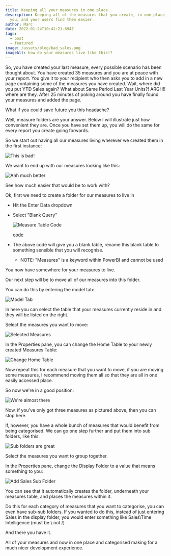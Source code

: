 ```yaml
---
title: Keeping all your measures in one place
description: Keeping all of the measures that you create, in one place, helps
  you, and your users find them easier.
author: Marc
date: 2022-01-24T10:41:21.694Z
tags:
  - post
  - featured
image: /assets/blog/bad_sales.png
imageAlt: how do your measures live like this!?
---
```

So, you have created your last measure, every possible scenario has been thought about. You have created 35 measures and you are at peace with your report. You give it to your recipient who then asks you to add in a new page containing some of the measures you have created.
Wait, where did you put YTD Sales again? What about Same Period Last Year Units?!
ARGH!! where are they.
After 25 minutes of poking around you have finally found your measures and added the page.

What if you could save future you this headache?

Well, measure folders are your answer. Below I will illustrate just how convenient they are. Once you have set them up, you will do the same for every report you create going forwards.

So we start out having all our measures living wherever we created them in the first instance:

![This is bad!](/assets/blog/bad_sales.png "This is bad")

We want to end up with our measures looking like this:

![Ahh much better](/assets/blog/best_sales.png "Much Better")

See how much easier that would be to work with?

Ok, first we need to create a folder for our measures to live in

* Hit the Enter Data dropdown
* Select "Blank Query"

  ![Measure Table Code](/assets/blog/addmeasures_table.png "Measure Table Code")

  [code](/assets/code/MeasuresTable.m)
* The above code will give you a blank table, rename this blank table to something sensible that you will recognise.

  * NOTE: "Measures" is a keyword within PowerBI and cannot be used

You now have somewhere for your measures to live.

Our next step will be to move all of our measures into this folder.

You can do this by entering the model tab:

![Model Tab](/assets/blog/model_tab.png "Model Tab")

In here you can select the table that your measures currently reside in and they will be listed on the right.

Select the measures you want to move:

![Selected Measures](/assets/blog/highlight_measures.png "Selected Measures")

In the Properties pane, you can change the Home Table to your newly created Measures Table:

![Change Home Table](/assets/blog/changemeasures_table.png "Change Home Table")

Now repeat this for each measure that you want to move, if you are moving some measures, I recommend moving them all so that they are all in one easily accessed place.

So now we're in a good position:

![We're almost there](/assets/blog/better_sales.png "We're almost there")

Now, if you've only got three measures as pictured above, then you can stop here.

If, however, you have a whole bunch of measures that would benefit from being categorised. We can go one step further and put them into sub folders, like this:

![Sub folders are great](/assets/blog/best_sales.png "Sub folders are great")

Select the measures you want to group together.

In the Properties pane, change the Display Folder to a value that means something to you:

![Add Sales Sub Folder](/assets/blog/addmeasures_subtable.png "Add Sales Sub Folder")

You can see that it automatically creates the folder, underneath your measures table, and places the measures within it. 

Do this for each category of measures that you want to categorise, you can even have sub-sub folders. If you wanted to do this, instead of just entering Sales in the display folder, you would enter something like Sales\Time Intelligence (must be \ not /)

And there you have it.

All of your measures and now in one place and categorised making for a much nicer development experience.
